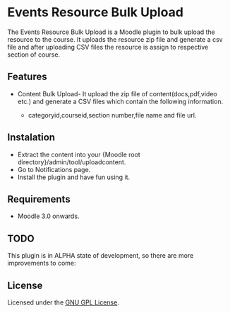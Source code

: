 Events Resource Bulk Upload
===========================

The Events Resource Bulk Upload is  a Moodle plugin to bulk upload the resource to the course.
It uploads the resource zip file and generate a csv file and after uploading CSV files the resource is assign to respective section of course.

Features
--------

- Content Bulk Upload- It upload the zip file of content(docs,pdf,video etc.) and generate a CSV files which contain the following information.
    
    - categoryid,courseid,section number,file name and file url.

Instalation
-----------
- Extract the content into your {Moodle root directory}/admin/tool/uploadcontent.
- Go to Notifications page.
- Install the plugin and have fun using it.

Requirements
------------
- Moodle 3.0 onwards.


TODO
----
This plugin is in ALPHA state of development, so there are more improvements to come:


License
-------

Licensed under the [GNU GPL License](http://www.gnu.org/copyleft/gpl.html).
